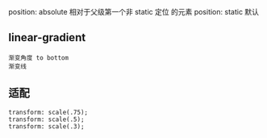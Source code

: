 position: absolute  相对于父级第一个非 static 定位 的元素
position: static 默认

## linear-gradient
    渐变角度 to bottom
    渐变线
## 适配
    transform: scale(.75);
    transform: scale(.5);
    transform: scale(.3);